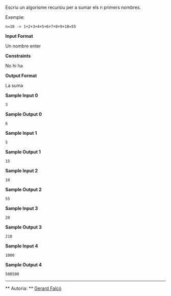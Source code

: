 Escriu un algorisme recursiu per a sumar els n primers nombres.

Exemple:

    n=10 -> 1+2+3+4+5+6+7+8+9+10=55

**Input Format**

Un nombre enter

**Constraints**

No hi ha

**Output Format**

La suma

**Sample Input 0**

``` 
3
```

**Sample Output 0**

``` 
6
```

**Sample Input 1**

``` 
5
```

**Sample Output 1**

``` 
15
```

**Sample Input 2**

``` 
10
```

**Sample Output 2**

``` 
55
```

**Sample Input 3**

``` 
20
```

**Sample Output 3**

    210

**Sample Input 4**

    1000

**Sample Output 4**

    500500

----------

** Autoria: **
[Gerard Falcó](https://github.com/gerardfp)
